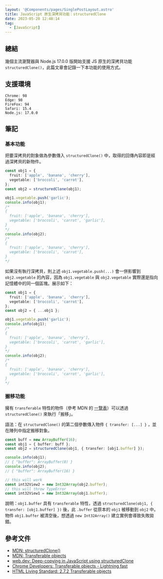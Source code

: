 ```yaml
---
layout: '@Components/pages/SinglePostLayout.astro'
title: JavaScript 原生深拷貝功能：structuredClone
date: 2023-05-20 12:48:14
tag:
  - [JavaScript]
---
```


## 總結

幾個主流瀏覽器與 Node.js 17.0.0 版開始支援 JS 原生的深拷貝功能 `structuredClone()`，此篇文章會記錄一下本功能的使用方式。

## 支援環境

```
Chrome: 98
Edge: 98
FireFox: 94
Safari: 15.4
Node.js: 17.0.0
```

## 筆記

### 基本功能

把要深拷貝的對象做為參數傳入 `structuredClone()` 中，取得的回傳內容即是經過深拷貝的新物件。

```ts
const obj1 = {
  fruit: ['apple', 'banana', 'cherry'],
  vegetable: ['broccoli', 'carrot'],
};
const obj2 = structuredClone(obj1);

obj1.vegetable.push('garlic');
console.info(obj1);
/*
{
  fruit: ['apple', 'banana', 'cherry'],
  vegetable: ['broccoli', 'carrot', 'garlic'],
}
*/
console.info(obj2);
/*
{
  fruit: ['apple', 'banana', 'cherry'],
  vegetable: ['broccoli', 'carrot'],
}
*/
```

如果沒有執行深拷貝，則上述 `obj1.vegetable.push(...)` 會一併影響到 `obj2.vegetable` 的內容，因為 `obj1.vegetable` 與 `obj2.vegetable` 實際還是指向記憶體中的同一個區塊。展示如下：

```ts
const obj1 = {
  fruit: ['apple', 'banana', 'cherry'],
  vegetable: ['broccoli', 'carrot'],
};
const obj2 = { ...obj1 };

obj1.vegetable.push('garlic');
console.info(obj1);
/*
{
  fruit: ['apple', 'banana', 'cherry'],
  vegetable: ['broccoli', 'carrot', 'garlic'],
}
*/
console.info(obj2);
/*
{
  fruit: ['apple', 'banana', 'cherry'],
  vegetable: ['broccoli', 'carrot', 'garlic'],
}
*/
```

### 搬移功能

擁有 `transferable` 特性的物件（參考 MDN 的 [一覽表](https://developer.mozilla.org/en-US/docs/Web/API/Web_Workers_API/Transferable_objects#supported_objects)）可以透過 `structuredClone()` 來執行「搬移」。

語法：在 `structuredClone()` 的第二個參數傳入物件 `{ transfer: [...] }` ，並在陣列中指定搬移對象。

```ts
const buff = new ArrayBuffer(16);
const obj1 = { buffer: buff };
const obj2 = structuredClone(obj1, { transfer: [obj1.buffer] });

console.info(obj1);
// { "buffer": ArrayBuffer(0) }
console.info(obj2);
// { "buffer": ArrayBuffer(16) }

// this will work
const int32View2 = new Int32Array(obj2.buffer);
// this will throw TypeError
const int32View1 = new Int32Array(obj1.buffer);
```

說明：`obj1.buffer` 具有 `transferable` 特性，透過 `structuredClone(obj1, { transfer: [obj1.buffer] })` 後，此 `.buffer` 從原本的 `obj1` 被移動到 `obj2` 中。物件 `obj1.buffer` 被清空後，想透過 `new Int32Array()` 建立實例會導致失敗拋錯。

## 參考文件

- [MDN: structuredClone()](https://developer.mozilla.org/en-US/docs/Web/API/structuredClone)
- [MDN: Transferable objects](https://developer.mozilla.org/en-US/docs/Web/API/Web_Workers_API/Transferable_objects)
- [web.dev: Deep-copying in JavaScript using structuredClone](https://web.dev/structured-clone/)
- [Chrome Developers: Transferable objects - Lightning fast](https://developer.chrome.com/blog/transferable-objects-lightning-fast/)
- [HTML Living Standard: 2.7.2 Transferable objects](https://html.spec.whatwg.org/multipage/structured-data.html#transferable-objects)
